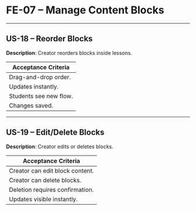 # **FE-07 – Manage Content Blocks**

---

## **US-18 – Reorder Blocks**  
**Description**: Creator reorders blocks inside lessons.  

| **Acceptance Criteria** |
| ----------------------- |
| Drag-and-drop order.    |
| Updates instantly.      |
| Students see new flow.  |
| Changes saved.          |

---

## **US-19 – Edit/Delete Blocks**  
**Description**: Creator edits or deletes blocks.  

| **Acceptance Criteria**         |
| ------------------------------- |
| Creator can edit block content. |
| Creator can delete blocks.      |
| Deletion requires confirmation. |
| Updates visible instantly.      |
